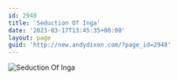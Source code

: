 ```yaml
---
id: 2948
title: 'Seduction Of Inga'
date: '2023-03-17T13:45:35+00:00'
layout: page
guid: 'http://new.andydixon.com/?page_id=2948'
---
```


![Seduction Of Inga](https://i0.wp.com/assets.g8x2.ldn.idrivee2-23.com/posters/Seduction%20Of%20Inga%2001.jpg?w=1200&ssl=1 "Seduction Of Inga")